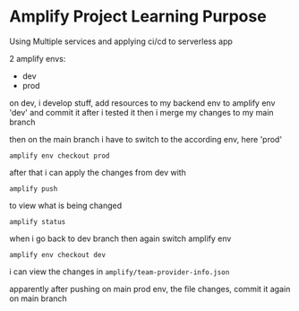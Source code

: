 # Amplify Project Learning Purpose

Using Multiple services and applying ci/cd to serverless app

2 amplify envs:

- dev
- prod

on dev, i develop stuff, add resources to my backend env to amplify env 'dev' and commit it after i tested it
then i merge my changes to my main branch

then on the main branch i have to switch to the according env, here 'prod'

```
amplify env checkout prod
```

after that i can apply the changes from dev with

```
amplify push
```

to view what is being changed

```
amplify status
```

when i go back to dev branch then again switch amplify env

```
amplify env checkout dev
```

i can view the changes in `amplify/team-provider-info.json`

apparently after pushing on main prod env, the file changes, commit it again on main branch
